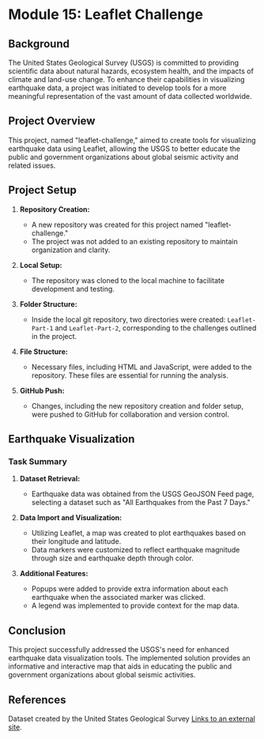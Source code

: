 # Module 15: Leaflet Challenge

## Background

The United States Geological Survey (USGS) is committed to providing scientific data about natural hazards, ecosystem health, and the impacts of climate and land-use change. To enhance their capabilities in visualizing earthquake data, a project was initiated to develop tools for a more meaningful representation of the vast amount of data collected worldwide.

## Project Overview

This project, named "leaflet-challenge," aimed to create tools for visualizing earthquake data using Leaflet, allowing the USGS to better educate the public and government organizations about global seismic activity and related issues.

## Project Setup

1. **Repository Creation:**
   - A new repository was created for this project named "leaflet-challenge."
   - The project was not added to an existing repository to maintain organization and clarity.

2. **Local Setup:**
   - The repository was cloned to the local machine to facilitate development and testing.

3. **Folder Structure:**
   - Inside the local git repository, two directories were created: `Leaflet-Part-1` and `Leaflet-Part-2`, corresponding to the challenges outlined in the project.

4. **File Structure:**
   - Necessary files, including HTML and JavaScript, were added to the repository. These files are essential for running the analysis.

5. **GitHub Push:**
   - Changes, including the new repository creation and folder setup, were pushed to GitHub for collaboration and version control.

## Earthquake Visualization

### Task Summary

1. **Dataset Retrieval:**
   - Earthquake data was obtained from the USGS GeoJSON Feed page, selecting a dataset such as "All Earthquakes from the Past 7 Days."

2. **Data Import and Visualization:**
   - Utilizing Leaflet, a map was created to plot earthquakes based on their longitude and latitude.
   - Data markers were customized to reflect earthquake magnitude through size and earthquake depth through color.

3. **Additional Features:**
   - Popups were added to provide extra information about each earthquake when the associated marker was clicked.
   - A legend was implemented to provide context for the map data.

## Conclusion

This project successfully addressed the USGS's need for enhanced earthquake data visualization tools. The implemented solution provides an informative and interactive map that aids in educating the public and government organizations about global seismic activities. 

## References

Dataset created by the United States Geological Survey [Links to an external site](<link-to-dataset>).

